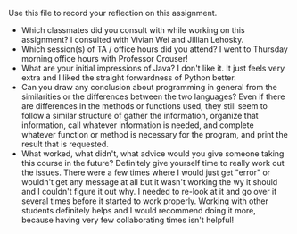 Use this file to record your reflection on this assignment.

- Which classmates did you consult with while working on this assignment?
I consulted with Vivian Wei and Jillian Lehosky.
- Which session(s) of TA / office hours did you attend?
I went to Thursday morning office hours with Professor Crouser!
- What are your initial impressions of Java? 
I don't like it. It just feels very extra and I liked the straight forwardness of Python better.
- Can you draw any conclusion about programming in general from the similarities or the differences between the two languages? 
Even if there are differences in the methods or functions used, they still seem to follow a similar structure of gather the information, organize that information, call whatever information is needed, and complete whatever function or method is necessary for the program, and print the result that is requested. 
- What worked, what didn't, what advice would you give someone taking this course in the future?
Definitely give yourself time to really work out the issues. There were a few times where I would just get "error" or wouldn't get any message at all but it wasn't working the wy it should and I couldn't figure it out why. I needed to re-look at it and go over it several times before it started to work properly. Working with other students definitely helps and I would recommend doing it more, because having very few collaborating times isn't helpful!
